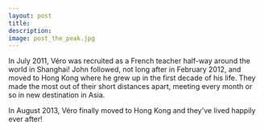 ```yaml
---
layout: post
title:
description:
image: post_the_peak.jpg
---
```


In July 2011, Véro was recruited as a French teacher half-way around the world in Shanghai! John followed, not long after in February 2012, and moved to Hong Kong where he grew up in the first decade of his life. They made the most out of their short distances apart, meeting every month or so in new destination in Asia.

In August 2013, Véro finally moved to Hong Kong and they've lived happily ever after!

